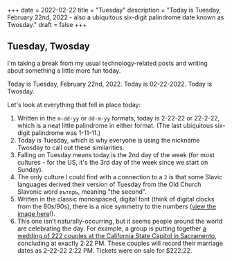 +++
date = 2022-02-22
title = "Tuesday"
description = "Today is Tuesday, February 22nd, 2022 - also a ubiquitous six-digit palindrome date known as Twosday."
draft = false
+++

## Tuesday, Twosday

I'm taking a break from my usual technology-related posts and writing about something a little more fun today.

Today is Tuesday, February 22nd, 2022. Today is 02-22-2022. Today is Twosday.

Let's look at everything that fell in place today:
1. Written in the `m-dd-yy` or `dd-m-yy` formats, today is 2-22-22 or 22-2-22, which is a neat little palindrome in either format. (The last ubiquitous six-digit palindrome was 1-11-11.)
2. Today is Tuesday, which is why everyone is using the nickname Twosday to call out these similarities.
3. Falling on Tuesday means today is the 2nd day of the week (for most cultures - for the US, it's the 3rd day of the week since we start on Sunday).
4. The only culture I could find with a connection to a `2` is that some Slavic languages derived their version of Tuesday from the Old Church Slavonic word `въторъ`, meaning "the second".
5. Written in the classic monospaced, digital font (think of digital clocks from the 80s/90s), there is a nice symmetry to the numbers ([view the image here](https://img.cleberg.io/blog/20220222-tuesday/digital_font.png)!).
6. This one isn't naturally-occurring, but it seems people around the world are celebrating the day. For example, a group is putting together [a wedding of 222 couples at the California State Capitol in Sacramento](https://www.eventbrite.com/e/2-22-22-a-collective-wedding-ceremony-at-the-state-capitol-tickets-211434605597), concluding at exactly 2:22 PM. These couples will record their marriage dates as 2-22-22 2:22 PM. Tickets were on sale for $222.22.
